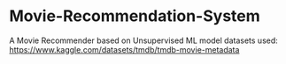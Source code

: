 # Movie-Recommendation-System
A Movie Recommender based on Unsupervised ML model
datasets used: https://www.kaggle.com/datasets/tmdb/tmdb-movie-metadata
